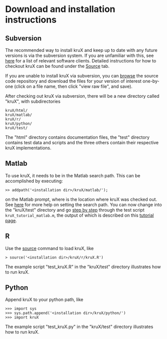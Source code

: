 # Download and installation instructions #

## Subversion ##

The recommended way to install kruX and keep up to date with any future versions is via the subversion system. If you are unfamiliar with this, see [here](http://subversion.apache.org/packages.html) for a list of relevant software clients. Detailed instructions for how to checkout kruX can be found under the [Source](https://code.google.com/p/krux/source/checkout) tab.

If you are unable to install kruX via subversion, you can [browse](https://code.google.com/p/krux/source/browse/trunk) the source code repository and download the files for your version of interest one-by-one (click on a file name, then click "view raw file", and save).

After checking out kruX via subversion, there will be a new directory called "kruX", with subdirectories

```
kruX/html/
kruX/matlab/
kruX/r/
kruX/python/
kruX/test/
```

The "html" directory contains documentation files, the "test" directory contains test data and scripts and the three others contain their respective kruX implementations.

## Matlab ##

To use kruX, it needs to be in the Matlab search path. This can be accomplished by executing:

```
>> addpath('<installation dir>/kruX/matlab/');
```

on the Matlab prompt, where <installation dir> is the location where kruX was checked out. See [here](http://www.mathworks.co.uk/help/matlab/ref/addpath.html) for more help on setting the search path. You can now change into the "kruX/test" directory and go [step by step](http://www.mathworks.co.uk/help/matlab/matlab_prog/run-sections-of-programs.html) through the test script `kruX_tutorial_matlab.m`, the output of which is described on this [tutorial page](https://krux.googlecode.com/svn/trunk/html/kruX_tutorial_matlab.html).


## R ##

Use the [source](http://stat.ethz.ch/R-manual/R-devel/library/base/html/source.html) command to load kruX, like

```
> source('<installation dir>/kruX/r/kruX.R')
```

The example script "test\_kruX.R" in the "kruX/test" directory illustrates how to run kruX.

## Python ##

Append kruX to your python path, like

```
>>> import sys
>>> sys.path.append('<installation dir>/kruX/python/')
>>> import kruX
```

The example script "test\_kruX.py" in the "kruX/test" directory illustrates how to run kruX.